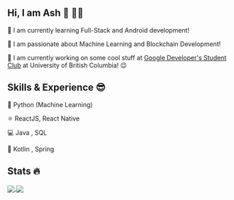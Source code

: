 
## Hi, I am Ash 👋 👨‍💻 

🌱 I am currently learning Full-Stack and Android development! 

💚 I am passionate about Machine Learning and Blockchain Development!  

🔭 I am currently working on some cool stuff at [Google Developer's Student Club] at University of British Columbia! 😉 

[Google Developer's Student Club]: https://ubcdsc.com/

## Skills & Experience 😎

🐍 Python (Machine Learning)

⚛️ ReactJS, React Native

💻 Java , SQL

🍃 Kotlin , Spring

## Stats 🔥

<a href="https://github.com/anuraghazra/github-readme-stats">
  <img align="center" src="https://github-readme-stats.vercel.app/api?username=ashgozli&show_icons=true&theme=merko" />
</a>
<a href="https://github.com/anuraghazra/github-readme-stats">
  <img align="center" src="https://github-readme-stats.vercel.app/api/top-langs/?username=ashgozli&layout=compact&theme=merko" />
</a>

